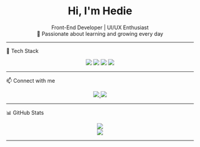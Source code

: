 <h1 align="center">Hi, I'm Hedie</h1>

<p align="center">
   Front-End Developer |  UI/UX Enthusiast <br/>
  🌱 Passionate about learning and growing every day
</p>

---

 🧰 Tech Stack

<div align="center">
  <img src="https://img.shields.io/badge/HTML5-E34F26?style=for-the-badge&logo=html5&logoColor=white"/>
  <img src="https://img.shields.io/badge/CSS3-1572B6?style=for-the-badge&logo=css3&logoColor=white"/>
  <img src="https://img.shields.io/badge/JavaScript-F7DF1E?style=for-the-badge&logo=javascript&logoColor=black"/>
  <img src="https://img.shields.io/badge/React-61DAFB?style=for-the-badge&logo=react&logoColor=black"/>
</div>

---

 📫 Connect with me

<p align="center">
  <a href="https://www.linkedin.com/in/your-linkedin-url" target="_blank">
    <img src="https://img.shields.io/badge/LinkedIn-0077B5?style=flat&logo=linkedin&logoColor=white"/>
  </a>
  <a href="https://www.instagram.com/_hdiiie" target="_blank">
    <img src="https://img.shields.io/badge/Instagram-E4405F?style=flat&logo=instagram&logoColor=white"/>
  </a>

</p>

---

 📊 GitHub Stats

<div align="center">
  <img src="https://github-readme-stats.vercel.app/api?username=hediiie&show_icons=true&theme=radical" />
  <br/>
  <img src="https://github-readme-stats.vercel.app/api/top-langs/?username=hediiie&layout=compact&theme=radical" />
</div>

---
